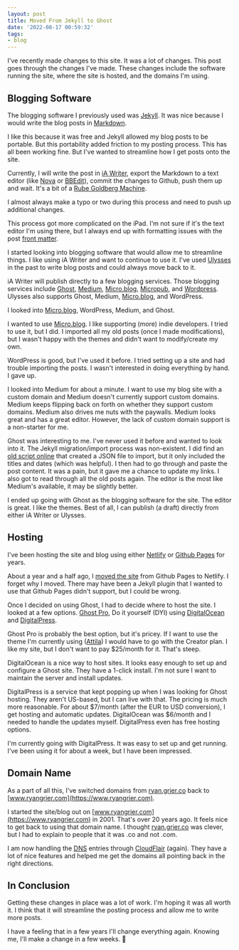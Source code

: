 ```yaml
---
layout: post
title: Moved From Jekyll to Ghost
date: '2022-08-17 00:59:32'
tags:
- blog
---
```


I've recently made changes to this site. It was a lot of changes. This post goes through the changes I've made. These changes include the software running the site, where the site is hosted, and the domains I'm using.

## Blogging Software

The blogging software I previously used was [Jekyll](https://jekyllrb.com). It was nice because I would write the blog posts in [Markdown](https://daringfireball.net/projects/markdown/).

I like this because it was free and Jekyll allowed my blog posts to be portable. But this portability added friction to my posting process. This has all been working fine. But I've wanted to streamline how I get posts onto the site.

Currently, I will write the post in [iA Writer](https://ia.net/writer), export the Markdown to a text editor (like [Nova](https://nova.app) or [BBEdit](https://www.barebones.com/products/bbedit/index.html)), commit the changes to Github, push them up and wait. It's a bit of a [Rube Goldberg Machine](https://en.wikipedia.org/wiki/Rube_Goldberg_machine).

I almost always make a typo or two during this process and need to push up additional changes.

This process got more complicated on the iPad. I'm not sure if it's the text editor I'm using there, but I always end up with formatting issues with the post [front matter](https://jekyllrb.com/docs/front-matter/).

I started looking into blogging software that would allow me to streamline things. I like using iA Writer and want to continue to use it. I've used [Ulysses](https://ulysses.app) in the past to write blog posts and could always move back to it.

iA Writer will publish directly to a few blogging services. Those blogging services include [Ghost](https://ghost.org), [Medium](https://medium.com), [Micro.blog](https://micro.blog), [Micropub](https://en.wikipedia.org/wiki/Micropub_(protocol)), and [Wordpress](https://wordpress.org). Ulysses also supports Ghost, Medium, [Micro.blog](https://Micro.blog), and WordPress.

I looked into [Micro.blog](https://Micro.blog), WordPress, Medium, and Ghost.

I wanted to use [Micro.blog](https://Micro.blog). I like supporting (more) indie developers. I tried to use it, but I did. I imported all my old posts (once I made modifications), but I wasn't happy with the themes and didn't want to modify/create my own.

WordPress is good, but I've used it before. I tried setting up a site and had trouble importing the posts. I wasn't interested in doing everything by hand. I gave up.

I looked into Medium for about a minute. I want to use my blog site with a custom domain and Medium doesn't currently support custom domains. Medium keeps flipping back on forth on whether they support custom domains. Medium also drives me nuts with the paywalls. Medium looks great and has a great editor. However, the lack of custom domain support is a non-starter for me.

Ghost was interesting to me. I've never used it before and wanted to look into it. The Jekyll migration/import process was non-existent. I did find an [old script online](https://github.com/mekomlusa/Jekyll-to-Ghost) that created a JSON file to import, but it only included the titles and dates (which was helpful). I then had to go through and paste the post content. It was a pain, but it gave me a chance to update my links. I also got to read through all the old posts again. The editor is the most like Medium's available, it may be slightly better.

I ended up going with Ghost as the blogging software for the site. The editor is great. I like the themes. Best of all, I can publish (a draft) directly from either iA Writer or Ulysses.

## Hosting

I've been hosting the site and blog using either [Netlify](https://www.netlify.com) or [Github Pages](https://pages.github.com/) for years.

About a year and a half ago, I [moved the site](/2021/02/18/site-updates-feb-2021/) from Github Pages to Netlify. I forget why I moved. There may have been a Jekyll plugin that I wanted to use that Github Pages didn't support, but I could be wrong.

Once I decided on using Ghost, I had to decide where to host the site. I looked at a few options. [Ghost Pro](https://ghost.org/pricing/), Do it yourself (DYI) using [DigitalOcean](https://marketplace.digitalocean.com/apps/ghost) and [DigitalPress](https://www.digitalpress.blog).

Ghost Pro is probably the best option, but it's pricey. If I want to use the theme I'm currently using ([Attila](https://github.com/zutrinken/attila)) I would have to go with the Creator plan. I like my site, but I don't want to pay $25/month for it. That's steep.

DigitalOcean is a nice way to host sites. It looks easy enough to set up and configure a Ghost site. They have a 1-click install. I'm not sure I want to maintain the server and install updates.

DigitalPress is a service that kept popping up when I was looking for Ghost hosting. They aren't US-based, but I can live with that. The pricing is much more reasonable. For about $7/month (after the EUR to USD conversion), I get hosting and automatic updates. DigitalOcean was $6/month and I needed to handle the updates myself. DigitalPress even has free hosting options.

I'm currently going with DigitalPress. It was easy to set up and get running. I've been using it for about a week, but I have been impressed.

## Domain Name

As a part of all this, I've switched domains from [ryan.grier.co](https://ryan.grier.co) back to [www.ryangrier.com](https://www.ryangrier.com).

I started the site/blog out on [www.ryangrier.com](https://www.ryangrier.com) in 2001. That's over 20 years ago. It feels nice to get back to using that domain name. I thought [ryan.grier.co](https://ryan.grier.co) was clever, but I had to explain to people that it was .co and not .com.

I am now handling the [DNS](https://en.wikipedia.org/wiki/Domain_Name_System) entries through [CloudFlair](https://www.cloudflare.com) (again). They have a lot of nice features and helped me get the domains all pointing back in the right directions.

## In Conclusion

Getting these changes in place was a lot of work. I'm hoping it was all worth it. I think that it will streamline the posting process and allow me to write more posts.

I have a feeling that in a few years I'll change everything again. Knowing me, I'll make a change in a few weeks. 🤣

